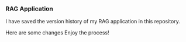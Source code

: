 <h3> RAG Application </h3>
I have saved the version history of my RAG application in this repository.

Here are some changes 
Enjoy the process!